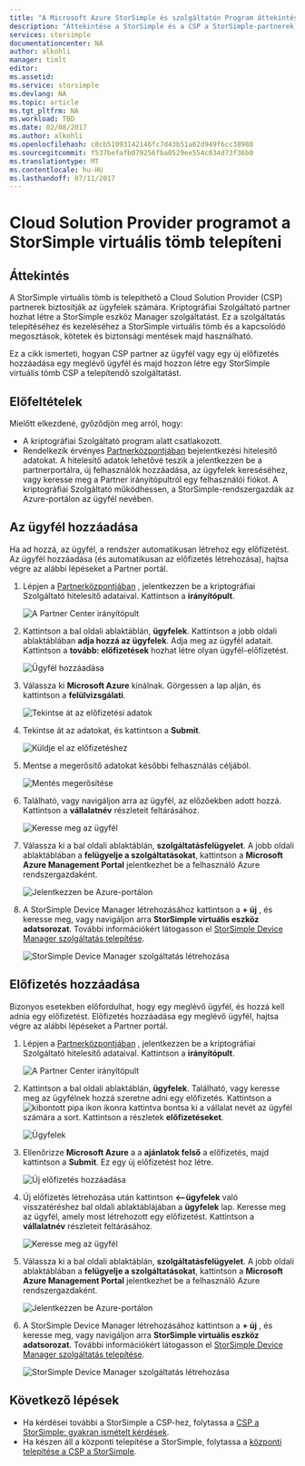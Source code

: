 ```yaml
---
title: "A Microsoft Azure StorSimple és szolgáltatón Program áttekintése |} Microsoft Docs"
description: "Áttekintése a StorSimple és a CSP a StorSimple-partnerek számára."
services: storsimple
documentationcenter: NA
author: alkohli
manager: timlt
editor: 
ms.assetid: 
ms.service: storsimple
ms.devlang: NA
ms.topic: article
ms.tgt_pltfrm: NA
ms.workload: TBD
ms.date: 02/08/2017
ms.author: alkohli
ms.openlocfilehash: c8cb51093142146fc7d43b51a62d949f6cc38988
ms.sourcegitcommit: f537befafb079256fba0529ee554c034d73f36b0
ms.translationtype: MT
ms.contentlocale: hu-HU
ms.lasthandoff: 07/11/2017
---
```

# <a name="deploy-storsimple-virtual-array-for-cloud-solution-provider-program"></a>Cloud Solution Provider programot a StorSimple virtuális tömb telepíteni

## <a name="overview"></a>Áttekintés

A StorSimple virtuális tömb is telepíthető a Cloud Solution Provider (CSP) partnerek biztosítják az ügyfelek számára. Kriptográfiai Szolgáltató partner hozhat létre a StorSimple eszköz Manager szolgáltatást. Ez a szolgáltatás telepítéséhez és kezeléséhez a StorSimple virtuális tömb és a kapcsolódó megosztások, kötetek és biztonsági mentések majd használható.

Ez a cikk ismerteti, hogyan CSP partner az ügyfél vagy egy új előfizetés hozzáadása egy meglévő ügyfél és majd hozzon létre egy StorSimple virtuális tömb CSP a telepítendő szolgáltatást.

## <a name="prerequisites"></a>Előfeltételek

Mielőtt elkezdené, győződjön meg arról, hogy:

- A kriptográfiai Szolgáltató program alatt csatlakozott.
- Rendelkezik érvényes [Partnerközpontjában](http://partnercenter.microsoft.com/) bejelentkezési hitelesítő adatokat. A hitelesítő adatok lehetővé teszik a jelentkezzen be a partnerportálra, új felhasználók hozzáadása, az ügyfelek kereséséhez, vagy keresse meg a Partner irányítópultról egy felhasználói fiókot. A kriptográfiai Szolgáltató működhessen, a StorSimple-rendszergazdák az Azure-portálon az ügyfél nevében.
                             
## <a name="add-a-customer"></a>Az ügyfél hozzáadása

Ha ad hozzá, az ügyfél, a rendszer automatikusan létrehoz egy előfizetést. Az ügyfél hozzáadása (és automatikusan az előfizetés létrehozása), hajtsa végre az alábbi lépéseket a Partner portál.

1. Lépjen a [Partnerközpontjában](http://partnercenter.microsoft.com/) , jelentkezzen be a kriptográfiai Szolgáltató hitelesítő adataival. Kattintson a **irányítópult**.

     ![A Partner Center irányítópult](./media/storsimple-partner-csp-deploy/image1.png)
                              
2. Kattintson a bal oldali ablaktáblán, **ügyfelek**. Kattintson a jobb oldali ablaktáblában **adja hozzá az ügyfelek**. Adja meg az ügyfél adatait. Kattintson a **tovább: előfizetések** hozhat létre olyan ügyfél-előfizetést.

    ![Ügyfél hozzáadása](./media/storsimple-partner-csp-deploy/image2.png)

3.  Válassza ki **Microsoft Azure** kínálnak. Görgessen a lap alján, és kattintson a **felülvizsgálati**.

    ![Tekintse át az előfizetési adatok](./media/storsimple-partner-csp-deploy/image3.png)
                              
4. Tekintse át az adatokat, és kattintson a **Submit**.

    ![Küldje el az előfizetéshez](./media/storsimple-partner-csp-deploy/image4.png)

5. Mentse a megerősítő adatokat későbbi felhasználás céljából.

    ![Mentés megerősítése](./media/storsimple-partner-csp-deploy/image5.png)

6. Található, vagy navigáljon arra az ügyfél, az előzőekben adott hozzá. Kattintson a **vállalatnév** részleteit feltárásához.

    ![Keresse meg az ügyfél](./media/storsimple-partner-csp-deploy/image6.png)  

7. Válassza ki a bal oldali ablaktáblán, **szolgáltatásfelügyelet**. A jobb oldali ablaktáblában a **felügyelje a szolgáltatásokat**, kattintson a **Microsoft Azure Management Portal** jelentkezhet be a felhasználó Azure rendszergazdaként.

    ![Jelentkezzen be Azure-portálon](./media/storsimple-partner-csp-deploy/image9.png)

8. A StorSimple Device Manager létrehozásához kattintson a **+ új** , és keresse meg, vagy navigáljon arra **StorSimple virtuális eszköz adatsorozat**. További információkért látogasson el [StorSimple Device Manager szolgáltatás telepítése](storsimple-virtual-array-manage-service.md).

    ![StorSimple Device Manager szolgáltatás létrehozása](./media/storsimple-partner-csp-deploy/image8.png)


## <a name="add-a-subscription"></a>Előfizetés hozzáadása

Bizonyos esetekben előfordulhat, hogy egy meglévő ügyfél, és hozzá kell adnia egy előfizetést. Előfizetés hozzáadása egy meglévő ügyfél, hajtsa végre az alábbi lépéseket a Partner portál.

1. Lépjen a [Partnerközpontjában](http://partnercenter.microsoft.com/) , jelentkezzen be a kriptográfiai Szolgáltató hitelesítő adataival. Kattintson a **irányítópult**.

     ![A Partner Center irányítópult](./media/storsimple-partner-csp-deploy/image1.png)
                              
2. Kattintson a bal oldali ablaktáblán, **ügyfelek**. Található, vagy keresse meg az ügyfélnek hozzá szeretne adni egy előfizetés. Kattintson a ![kibontott pipa ikon](./media/storsimple-partner-csp-deploy/expand_pane_icon.png) ikonra kattintva bontsa ki a vállalat nevét az ügyfél számára a sort. Kattintson a részletek **előfizetéseket**.

    ![Ügyfelek](./media/storsimple-partner-csp-deploy/image10.png)

3. Ellenőrizze **Microsoft Azure** a a **ajánlatok felső** a előfizetés, majd kattintson a **Submit**. Ez egy új előfizetést hoz létre.

    ![Új előfizetés hozzáadása](./media/storsimple-partner-csp-deploy/image11.png)

6. Új előfizetés létrehozása után kattintson **<--ügyfelek** való visszatéréshez bal oldali ablaktáblájában a **ügyfelek** lap. Keresse meg az ügyfél, amely most létrehozott egy előfizetést. Kattintson a **vállalatnév** részleteit feltárásához.

    ![Keresse meg az ügyfél](./media/storsimple-partner-csp-deploy/image6.png)  

7. Válassza ki a bal oldali ablaktáblán, **szolgáltatásfelügyelet**. A jobb oldali ablaktáblában a **felügyelje a szolgáltatásokat**, kattintson a **Microsoft Azure Management Portal** jelentkezhet be a felhasználó Azure rendszergazdaként.

    ![Jelentkezzen be Azure-portálon](./media/storsimple-partner-csp-deploy/image9.png)

8. A StorSimple Device Manager létrehozásához kattintson a **+ új** , és keresse meg, vagy navigáljon arra **StorSimple virtuális eszköz adatsorozat**. További információkért látogasson el [StorSimple Device Manager szolgáltatás telepítése](storsimple-virtual-array-manage-service.md).

    ![StorSimple Device Manager szolgáltatás létrehozása](./media/storsimple-partner-csp-deploy/image8.png)

## <a name="next-steps"></a>Következő lépések

- Ha kérdései további a StorSimple a CSP-hez, folytassa a [CSP a StorSimple: gyakran ismételt kérdések](storsimple-partner-csp-faq.md).
- Ha készen áll a központi telepítése a StorSimple, folytassa a [központi telepítése a CSP a StorSimple](storsimple-partner-csp-deploy.md).
